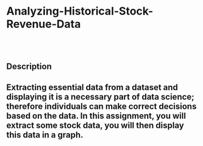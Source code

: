 # Analyzing-Historical-Stock-Revenue-Data
<br><br>
<h2> Description <h2>
Extracting essential data from a dataset and displaying it is a necessary part of data science; therefore individuals can make correct decisions based on the data. In this assignment, you will extract some stock data, you will then display this data in a graph.
